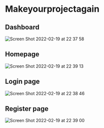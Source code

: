 # Makeyourprojectagain
## Dashboard

![Screen Shot 2022-02-19 at 22 37 58](https://user-images.githubusercontent.com/78782368/154810515-c23ad8d0-9c31-4070-a8a8-2db3f853e000.png)

## Homepage
![Screen Shot 2022-02-19 at 22 39 13](https://user-images.githubusercontent.com/78782368/154810571-c6303dab-2acc-488b-ab5d-c81bdeb2273a.png)


## Login page
![Screen Shot 2022-02-19 at 22 38 46](https://user-images.githubusercontent.com/78782368/154810549-831f99bf-6758-49ae-8f2d-15f046f39f0b.png)

## Register page
![Screen Shot 2022-02-19 at 22 39 00](https://user-images.githubusercontent.com/78782368/154810563-dd8f3ef8-2ce9-4deb-a9fe-7a324f92f139.png)
